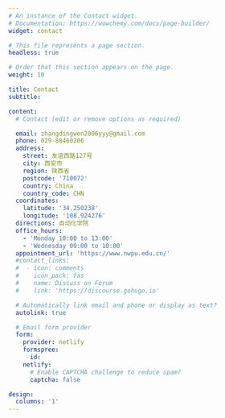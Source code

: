 ```yaml
---
# An instance of the Contact widget.
# Documentation: https://wowchemy.com/docs/page-builder/
widget: contact

# This file represents a page section.
headless: true

# Order that this section appears on the page.
weight: 10

title: Contact
subtitle:

content:
  # Contact (edit or remove options as required)

  email: zhangdingwen2006yyy@gmail.com
  phone: 029-88460206
  address:
    street: 友谊西路127号
    city: 西安市
    region: 陕西省
    postcode: '710072'
    country: China
    country_code: CHN
  coordinates:
    latitude: '34.250238'
    longitude: '108.924276'
  directions: 自动化学院
  office_hours:
    - 'Monday 10:00 to 13:00'
    - 'Wednesday 09:00 to 10:00'
  appointment_url: 'https://www.nwpu.edu.cn/'
  #contact_links:
  #  - icon: comments
  #    icon_pack: fas
  #    name: Discuss on Forum
  #    link: 'https://discourse.gohugo.io'

  # Automatically link email and phone or display as text?
  autolink: true

  # Email form provider
  form:
    provider: netlify
    formspree:
      id:
    netlify:
      # Enable CAPTCHA challenge to reduce spam?
      captcha: false

design:
  columns: '1'
---
```


